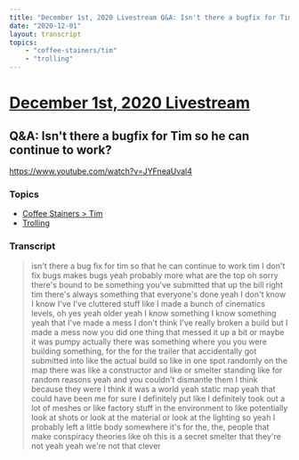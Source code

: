 ```yaml
---
title: "December 1st, 2020 Livestream Q&A: Isn't there a bugfix for Tim so he can continue to work?"
date: "2020-12-01"
layout: transcript
topics:
    - "coffee-stainers/tim"
    - "trolling"
---
```

# [December 1st, 2020 Livestream](../2020-12-01.md)
## Q&A: Isn't there a bugfix for Tim so he can continue to work?
https://www.youtube.com/watch?v=JYFneaUval4

### Topics
* [Coffee Stainers > Tim](../topics/coffee-stainers/tim.md)
* [Trolling](../topics/trolling.md)

### Transcript

> isn't there a bug fix for tim so that he can continue to work tim I don't fix bugs makes bugs yeah probably more what are the top oh sorry there's bound to be something you've submitted that up the bill right tim there's always something that everyone's done yeah I don't know I know I've I've cluttered stuff like I made a bunch of cinematics levels, oh yes yeah older yeah I know something I know something yeah that I've made a mess I don't think I've really broken a build but I made a mess now you did one thing that messed it up a bit or maybe it was pumpy actually there was something where you you were building something, for the for the trailer that accidentally got submitted into like the actual build so like in one spot randomly on the map there was like a constructor and like or smelter standing like for random reasons yeah and you couldn't dismantle them I think because they were I think it was a world yeah static map yeah that could have been me for sure I definitely put like I definitely took out a lot of meshes or like factory stuff in the environment to like potentially look at shots or look at the material or look at the lighting so yeah I probably left a little body somewhere it's for the, the, people that make conspiracy theories like oh this is a secret smelter that they're not yeah yeah we're not that clever
